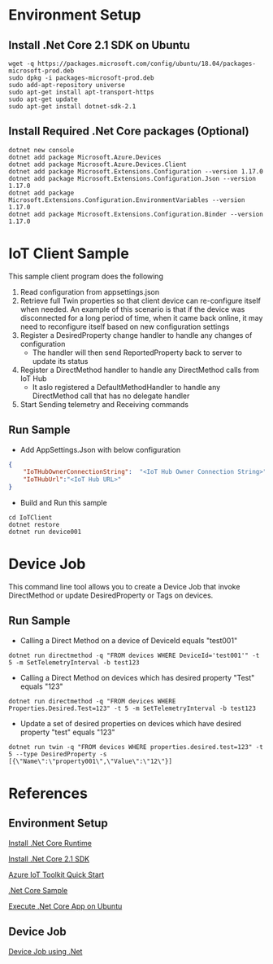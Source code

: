 Environment Setup
=================

## Install .Net Core 2.1 SDK on Ubuntu
```shell
wget -q https://packages.microsoft.com/config/ubuntu/18.04/packages-microsoft-prod.deb
sudo dpkg -i packages-microsoft-prod.deb
sudo add-apt-repository universe
sudo apt-get install apt-transport-https
sudo apt-get update
sudo apt-get install dotnet-sdk-2.1
```

## Install Required .Net Core packages (Optional)

```shell
dotnet new console
dotnet add package Microsoft.Azure.Devices
dotnet add package Microsoft.Azure.Devices.Client
dotnet add package Microsoft.Extensions.Configuration --version 1.17.0
dotnet add package Microsoft.Extensions.Configuration.Json --version 1.17.0
dotnet add package Microsoft.Extensions.Configuration.EnvironmentVariables --version 1.17.0
dotnet add package Microsoft.Extensions.Configuration.Binder --version 1.17.0
```


IoT Client Sample
=================

This sample client program does the following

1.  Read configuration from appsettings.json
2.  Retrieve full Twin properties so that client device can re-configure itself when needed.
    An example of this scenario is that if the device was disconnected for a long period of time, when it
    came back online, it may need to reconfigure itself based on new configuration settings
3.  Register a DesiredProperty change handler to handle any changes of configuration
    -   The handler will then send ReportedProperty back to server to update its status
4.  Register a DirectMethod handler to handle any DirectMethod calls from IoT Hub
    -   It aslo registered a DefaultMethodHandler to handle any DirectMethod call that has no delegate handler
5.  Start Sending telemetry and Receiving commands 

## Run Sample

-   Add AppSettings.Json with below configuration

```json
{
    "IoTHubOwnerConnectionString":  "<IoT Hub Owner Connection String>" ,
    "IoTHubUrl":"<IoT Hub URL>"
}
```

-   Build and Run this sample
```shell
cd IoTClient
dotnet restore
dotnet run device001
```

Device Job
==========

This command line tool allows you to create a Device Job that invoke DirectMethod or update DesiredProperty or Tags on devices.

## Run Sample


-   Calling a Direct Method on a device of DeviceId equals "test001"

```shell
dotnet run directmethod -q "FROM devices WHERE DeviceId='test001'" -t 5 -m SetTelemetryInterval -b test123
```
-   Calling a Direct Method on devices which has desired property "Test" equals "123"
```
dotnet run directmethod -q "FROM devices WHERE Properties.Desired.Test=123" -t 5 -m SetTelemetryInterval -b test123
```

-   Update a set of desired properties on devices which have desired property "test" equals "123"

```shell
dotnet run twin -q "FROM devices WHERE properties.desired.test=123" -t 5 --type DesiredProperty -s [{\"Name\":\"property001\",\"Value\":\"12\"}]
```

References
==========

## Environment Setup
[Install .Net Core Runtime](https://docs.microsoft.com/zh-tw/dotnet/core/linux-prerequisites?tabs=netcore2x)

[Install .Net Core 2.1 SDK](https://dotnet.microsoft.com/download/linux-package-manager/rhel/sdk-2.1.300)

[Azure IoT Toolkit Quick Start](https://github.com/Microsoft/vscode-azure-iot-toolkit/wiki/Quickstart-.NET)

[.Net Core Sample](https://docs.microsoft.com/en-us/azure/iot-hub/quickstart-send-telemetry-dotnet#read-the-telemetry-from-your-hub)


[Execute .Net Core App on Ubuntu](https://stackoverflow.com/questions/46843863/how-to-run-net-core-console-app-on-linux)


## Device Job
[Device Job using .Net](https://docs.microsoft.com/zh-tw/azure/iot-hub/iot-hub-csharp-csharp-schedule-jobs)